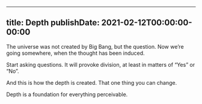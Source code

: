 
---
title: Depth
publishDate: 2021-02-12T00:00:00-00:00
---

 The universe was not created by Big Bang, but the question. Now we’re going somewhere, when the thought has been induced.

 Start asking questions. It will provoke division, at least in matters of “Yes” or “No”.

 And this is how the depth is created. That one thing you can change.

Depth is a foundation for everything perceivable.
